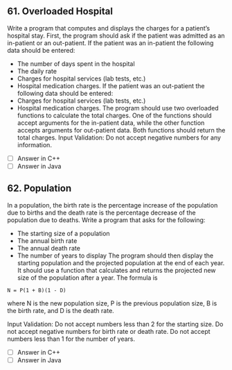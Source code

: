 <h2 id="61"> 61. Overloaded Hospital </h2>

Write a program that computes and displays the charges for a patient’s hospital stay. First, the program should ask if the patient was admitted as an in-patient or an out-patient. If the patient was an in-patient the following data should be entered: 

- The number of days spent in the hospital 
- The daily rate 
- Charges for hospital services (lab tests, etc.) 
- Hospital medication charges. If the patient was an out-patient the following data should be entered: 
- Charges for hospital services (lab tests, etc.)
- Hospital medication charges. The program should use two overloaded functions to calculate the total charges. One of the functions should accept arguments for the in-patient data, while the other function accepts arguments for out-patient data. Both functions should return the total charges. Input Validation: Do not accept negative numbers for any information.


- [ ] Answer in C++
- [ ] Answer in Java

<h2 id="62"> 62. Population </h2>

In a population, the birth rate is the percentage increase of the population due to births and the death rate is the percentage decrease of the population due to deaths. Write a program that asks for the following: 

- The starting size of a population 
- The annual birth rate 
- The annual death rate 
- The number of years to display The program should then display the starting population and the projected population at the end of each year. It should use a function that calculates and returns the projected new size of the population after a year. The formula is

```
N = P(1 + B)(1 - D)
```

where N is the new population size, P is the previous population size, B is the birth rate, and D is the death rate.

Input Validation: Do not accept numbers less than 2 for the starting size. Do not accept negative numbers for birth rate or death rate. Do not accept numbers less than 1 for the number of years.

- [ ] Answer in C++
- [ ] Answer in Java
